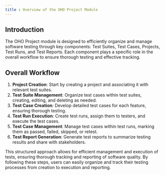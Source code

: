 ```yaml
---
title : Overview of the OHO Project Module
---
```


## Introduction

The OHO Project module is designed to efficiently organize and manage software testing through key components: Test Suites, Test Cases, Projects, Test Runs, and Test Reports. Each component plays a specific role in the overall workflow to ensure thorough testing and effective tracking.

## Overall Workflow

1. **Project Creation**: Start by creating a project and associating it with relevant test suites.
2. **Test Suite Management**: Organize test cases within test suites, creating, editing, and deleting as needed.
3. **Test Case Creation**: Develop detailed test cases for each feature, ensuring thorough testing.
4. **Test Run Execution**: Create test runs, assign them to testers, and execute the test cases.
5. **Test Case Management**: Manage test cases within test runs, marking them as passed, failed, skipped, or retest.
6. **Test Report Generation**: Generate test reports to summarize testing results and share with stakeholders.

This structured approach allows for efficient management and execution of tests, ensuring thorough tracking and reporting of software quality. By following these steps, users can easily organize and track their testing processes from creation to execution and reporting.